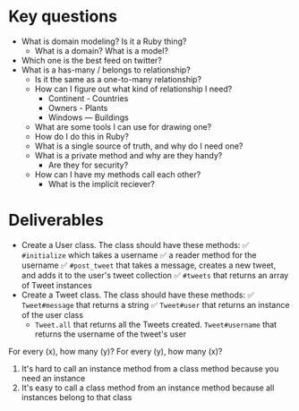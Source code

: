 # Key questions
* What is domain modeling? Is it a Ruby thing?
  * What is a domain? What is a model?
* Which one is the best feed on twitter?
* What is a has-many / belongs to relationship? 
  * Is it the same as a one-to-many relationship?
  * How can I figure out what kind of relationship I need?
    * Continent - Countries
    * Owners - Plants
    * Windows — Buildings
  * What are some tools I can use for drawing one?
  * How do I do this in Ruby?
  * What is a single source of truth, and why do I need one?
  * What is a private method and why are they handy?
    * Are they for security?
  * How can I have my methods call each other? 
    * What is the implicit reciever? 

# Deliverables
* Create a User class. The class should have these methods:
  ✅ `#initialize` which takes a username
  ✅ a reader method for the username
  ✅ `#post_tweet` that takes a message, creates a new tweet, and adds it to the user's tweet collection
  ✅ `#tweets` that returns an array of Tweet instances
* Create a Tweet class. The class should have these methods:
  ✅ `Tweet#message` that returns a string
  ✅ `Tweet#user` that returns an instance of the user class
  * `Tweet.all` that returns all the Tweets created.
   `Tweet#username` that returns the username of the tweet's user

For every (x), how many (y)?
For every (y), how many (x)?

1. It's hard to call an instance method from a class method because you need an instance
2. It's easy to call a class method from an instance method because all instances belong to that class





